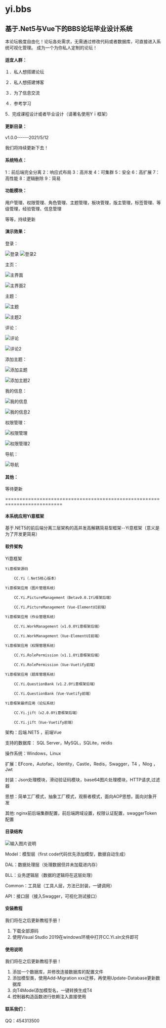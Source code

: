 # yi.bbs

## 基于.Net5与Vue下的BBS论坛毕业设计系统

本论坛极度自由化！论坛各处需求，无需通过修改代码或者数据库，可直接进入系统可视化管理。
成为一个为你私人定制的论坛！

#### 适宜人群：

１．私人想搭建论坛

２．私人想搭建博客

３．为了信息交流

４．参考学习

5．完成课程设计或者毕业设计（请著名使用Yｉ框架）

#### 更新目录：
v1.0.0------2021/5/12

我们将持续更新下去！

#### 系统特点：

1：前后端完全分离  2：响应式布局  3：高并发  4：可集群  5：安全  6：高扩展  7：高性能  8：逻辑删除  9：简易


#### 功能模块：

用户管理、权限管理、角色管理、主题管理，板块管理，版主管理，标签管理、等级管理，经验管理、信息管理

等等，持续更新

#### 演示效果：
登录：

![登录](https://user-images.githubusercontent.com/68722157/118130434-edbd4980-b42f-11eb-884f-f5b6f3c9cdc3.png)
![登录2](https://user-images.githubusercontent.com/68722157/118130461-f44bc100-b42f-11eb-809e-9e5bb1a28f45.png)

主页：

![主界面](https://user-images.githubusercontent.com/68722157/118130541-0e859f00-b430-11eb-9a7e-e772de028960.png)

![主界面2](https://user-images.githubusercontent.com/68722157/118130546-0fb6cc00-b430-11eb-9037-0806c5ebdaf5.png)

主题：

![主题](https://user-images.githubusercontent.com/68722157/118130691-3f65d400-b430-11eb-8dd1-def151292b81.png)

![主题2](https://user-images.githubusercontent.com/68722157/118130701-412f9780-b430-11eb-94e6-69aac07d0696.png)

评论：

![评论](https://user-images.githubusercontent.com/68722157/118130568-17767080-b430-11eb-961c-4bc3e94a47a6.png)

![评论2](https://user-images.githubusercontent.com/68722157/118130571-18a79d80-b430-11eb-844b-7e05f5042e0f.png)

添加主题：

![添加主题](https://user-images.githubusercontent.com/68722157/118130605-21986f00-b430-11eb-9366-0dfe6f708aed.png)

![添加主题2](https://user-images.githubusercontent.com/68722157/118130624-26f5b980-b430-11eb-8e21-0c207406a3b5.png)

我的信息：

![我的信息](https://user-images.githubusercontent.com/68722157/118130655-3248e500-b430-11eb-80d1-564644fbeb77.png)

![我的信息2](https://user-images.githubusercontent.com/68722157/118130659-337a1200-b430-11eb-95fc-1c6e45b1aec3.png)

权限管理：

![权限管理](https://user-images.githubusercontent.com/68722157/118130742-4ee51d00-b430-11eb-83b4-8be49285a961.png)

![权限管理2](https://user-images.githubusercontent.com/68722157/118130748-51477700-b430-11eb-8297-e5bf92472902.png)

导航：

![导航](https://user-images.githubusercontent.com/68722157/118130725-4856a580-b430-11eb-86ca-6e5743ab53ae.png)


#### 其他：
等待更新



==========================================================================

#### 本系统应用Yi意框架
基于.NET5的前后端分离三层架构的高并发高解耦简易型框架--Yi意框架（意义是为了开发更简易）

#### 软件架构

Yi意框架

	Yi意框架源码

		CC.Yi（.Net5核心版本）

	Yi意框架应用（图片管理系统）

		CC.Yi.PictureManagement（Betav0.0.1Yi框架后端）

		CC.Yi.PictureManagement（Vue-ElementUI前端）

	Yi意框架应用（作业管理系统）

		CC.Yi.WorkManagement（v1.0.0Yi意框架后端）

		CC.Yi.WorkManagement（Vue-ElementUI前端）

	Yi意框架应用（权限管理系统）

		CC.Yi.RolePermission（v1.1.0Yi意框架后端）

		CC.Yi.RolePermission（Vue-Vuetify前端）

	Yi意框架应用（题库管理系统）

		CC.Yi.QuestionBank（v1.2.0Yi意框架后端）

		CC.Yi.QuestionBank（Vue-Vuetify前端）

	Yi意框架最终应用（论坛系统）

		CC.Yi.jift（v2.0.0Yi意框架后端）

		CC.Yi.jift（Vue-Vuetify前端）


架构：后端.NET5 ，前端Vue

支持的数据库： SQL Server，MySQL，SQLite，reidis

操作系统：Windows，Linux

扩展：EFcore，Autofac，Identity，Castle，Redis，Swagger，T4 ，Nlog ，Jwt

封装：Json处理模块，滑动验证码模块，base64图片处理模块，HTTP请求,过滤器

思想：简单工厂模式，抽象工厂模式，观察者模式，面向AOP思想，面向对象开发

其他: nginx前后端集群配置，前后端跨域设置，权限认证配置，swaggerToken配置


#### 目录结构
![输入图片说明](https://images.gitee.com/uploads/images/2021/0321/023715_59bef411_3049273.png "屏幕截图.png")

Model：模型层（first code代码优先添加模型，数据自动生成）

DAL：数据处理层（处理数据但并未加载进内存）

BLL：业务逻辑层（数据的逻辑将在这层处理）

Common：工具层（工具人层，方法已封装，一键调用）

API：接口层（接入Swagger，可视化测试接口）


#### 安装教程
我们将在之后更新教程手册！

1.  下载全部源码
2.  使用Visual Studio 2019在windows环境中打开CC.Yi.sln文件即可


#### 使用说明
我们将在之后更新教程手册！

1.  添加一个数据库，并修改连接数据库的配置文件
2.  添加模型类，使用Add-Migration xxx迁移，再使用Update-Database更新数据库
3.  向T4Model添加模型名，一键转换生成T4
4.  控制器构造函数进行依赖注入直接使用

#### 联系我们：
QQ：454313500


